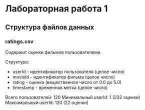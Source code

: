 # Лабораторная работа 1

## Структура файлов данных

### ratings.csv
Содержит оценки фильмов пользователями.

Структура:
- userId - идентификатор пользователя (целое число)
- movieId - идентификатор фильма (целое число) 
- rating - оценка (вещественное число от 0.0 до 5.0)
- timestamp - временная метка (целое число)

Всего пользователей: 120
Минимальный userId: 1 (232 оценки)
Максимальный userId: 120 (22 оценки)
